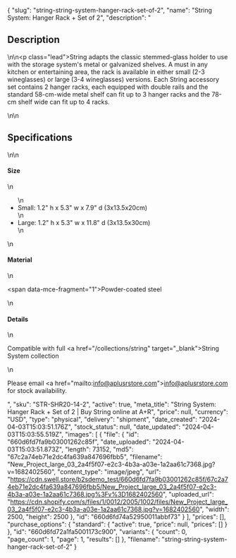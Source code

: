 {
  "slug": "string-string-system-hanger-rack-set-of-2",
  "name": "String System: Hanger Rack + Set of 2",
  "description": "<h2>Description</h2>\n<!-- split -->\n<p class=\"lead\">String adapts the classic stemmed-glass holder to use with the storage system's metal or galvanized shelves. A must in any kitchen or entertaining area, the rack is available in either small (2-3 wineglasses) or large (3-4 wineglasses) versions. Each String accessory set contains 2 hanger racks, each equipped with double rails and the standard 58-cm-wide metal shelf can fit up to 3 hanger racks and the 78-cm shelf wide can fit up to 4 racks.  </p>\n<!-- split -->\n<h2>Specifications</h2>\n<!-- split -->\n<h4>Size</h4>\n<ul>\n<li>Small: 1.2\" h x 5.3\" w x 7.9\" d (3x13.5x20cm)</li>\n<li>Large: 1.2\" h x 5.3\" w x 11.8\" d (3x13.5x30cm)</li>\n</ul>\n<h4>Material</h4>\n<p><span data-mce-fragment=\"1\">Powder-coated</span> steel</p>\n<h4>Details</h4>\n<p>Compatible with full <a href=\"/collections/string\" target=\"_blank\">String System collection</a></p>\n<p>Please email <a href=\"mailto:info@aplusrstore.com\">info@aplusrstore.com</a> for stock availability.</p>",
  "sku": "STR-SHR20-14-2",
  "active": true,
  "meta_title": "String System: Hanger Rack + Set of 2 | Buy String online at A+R",
  "price": null,
  "currency": "USD",
  "type": "physical",
  "delivery": "shipment",
  "date_created": "2024-04-03T15:03:51.176Z",
  "stock_status": null,
  "date_updated": "2024-04-03T15:03:55.519Z",
  "images": [
    {
      "file": {
        "id": "660d6fd7fa9b03001262c85f",
        "date_uploaded": "2024-04-03T15:03:51.873Z",
        "length": 73152,
        "md5": "67c2a74eb71e2dc4fa639a847696fbb5",
        "filename": "New_Project_large_03_2a4f5f07-e2c3-4b3a-a03e-1a2aa61c7368.jpg?v=1682402560",
        "content_type": "image/jpeg",
        "url": "https://cdn.swell.store/b2sdemo_test/660d6fd7fa9b03001262c85f/67c2a74eb71e2dc4fa639a847696fbb5/New_Project_large_03_2a4f5f07-e2c3-4b3a-a03e-1a2aa61c7368.jpg%3Fv%3D1682402560",
        "uploaded_url": "https://cdn.shopify.com/s/files/1/0012/2005/1002/files/New_Project_large_03_2a4f5f07-e2c3-4b3a-a03e-1a2aa61c7368.jpg?v=1682402560",
        "width": 2500,
        "height": 2500
      },
      "id": "660d6fd74a52950011abbf73"
    }
  ],
  "prices": [],
  "purchase_options": {
    "standard": {
      "active": true,
      "price": null,
      "prices": []
    }
  },
  "id": "660d6fd72a1fa5001173c900",
  "variants": {
    "count": 0,
    "page_count": 1,
    "page": 1,
    "results": []
  },
  "filename": "string-string-system-hanger-rack-set-of-2"
}
